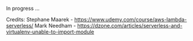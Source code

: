In progress ...

Credits:
Stephane Maarek - https://www.udemy.com/course/aws-lambda-serverless/
Mark Needham - https://dzone.com/articles/serverless-and-virtualenv-unable-to-import-module
